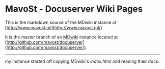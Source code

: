 # MavoSt - Docuserver Wiki Pages

This is the markdown source of the MDwiki instance at [http://www.mavost.ml](http://www.mavost.ml/)

It is the master branch of an [MDwiki](http://github.com/Dynalon/mdwiki/) instance located at [http://github.com/mavost/docuserver](http://github.com/mavost/docuserver/).


- - - -
my instance started off copying MDwiki's *index.html* and reading their docs. 
